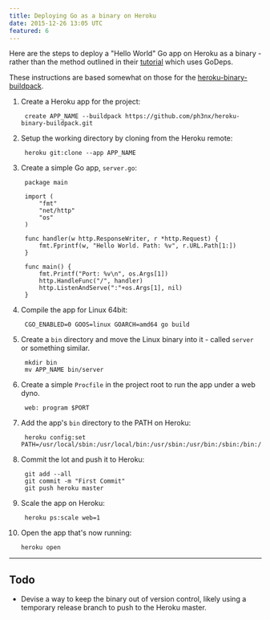 ```yaml
---
title: Deploying Go as a binary on Heroku
date: 2015-12-26 13:05 UTC
featured: 6
---
```

Here are the steps to deploy a "Hello World" Go app on Heroku as a binary - rather than the method outlined in their [tutorial](https://www.heroku.com/go#see-it-in-action) which uses GoDeps.

These instructions are based somewhat on those for the [heroku-binary-buildpack](https://github.com/ph3nx/heroku-binary-buildpack).

1. Create a Heroku app for the project:

        create APP_NAME --buildpack https://github.com/ph3nx/heroku-binary-buildpack.git

2. Setup the working directory by cloning from the Heroku remote:

        heroku git:clone --app APP_NAME

3. Create a simple Go app, `server.go`:

        package main

        import (
            "fmt"
            "net/http"
            "os"
        )

        func handler(w http.ResponseWriter, r *http.Request) {
            fmt.Fprintf(w, "Hello World. Path: %v", r.URL.Path[1:])
        }

        func main() {
            fmt.Printf("Port: %v\n", os.Args[1])
            http.HandleFunc("/", handler)
            http.ListenAndServe(":"+os.Args[1], nil)
        }

4. Compile the app for Linux 64bit:

        CGO_ENABLED=0 GOOS=linux GOARCH=amd64 go build

5. Create a `bin` directory and move the Linux binary into it - called `server` or something similar.

        mkdir bin
        mv APP_NAME bin/server

6. Create a simple `Procfile` in the project root to run the app under a web dyno.

        web: program $PORT

7. Add the app's `bin` directory to the PATH on Heroku:

        heroku config:set PATH=/usr/local/sbin:/usr/local/bin:/usr/sbin:/usr/bin:/sbin:/bin:/app/bin

8. Commit the lot and push it to Heroku:

        git add --all
        git commit -m "First Commit"
        git push heroku master

9. Scale the app on Heroku:

        heroku ps:scale web=1

10. Open the app that's now running:

        heroku open

- - -

## Todo
* Devise a way to keep the binary out of version control, likely using a temporary release branch to push to the Heroku master.
